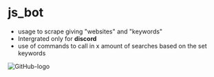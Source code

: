 # js_bot
- usage to scrape giving "websites" and "keywords"
- Intergrated only for **discord**
- use of commands to call in x amount of searches based on the set keywords


![GitHub-logo](https://github.com/Tsai-Anthony/js_bot/assets/116094020/2f53131c-c9ae-4bb1-8618-0b50b84ac8fc)

